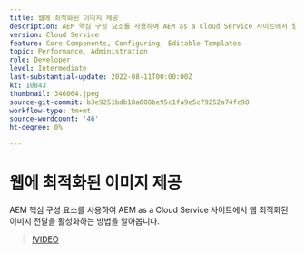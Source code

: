 ```yaml
---
title: 웹에 최적화된 이미지 제공
description: AEM 핵심 구성 요소를 사용하여 AEM as a Cloud Service 사이트에서 웹 최적화된 이미지 전달을 활성화하는 방법을 알아봅니다.
version: Cloud Service
feature: Core Components, Configuring, Editable Templates
topic: Performance, Administration
role: Developer
level: Intermediate
last-substantial-update: 2022-08-11T00:00:00Z
kt: 10843
thumbnail: 346064.jpeg
source-git-commit: b3e9251bdb18a008be95c1fa9e5c79252a74fc98
workflow-type: tm+mt
source-wordcount: '46'
ht-degree: 0%

---
```



# 웹에 최적화된 이미지 제공

AEM 핵심 구성 요소를 사용하여 AEM as a Cloud Service 사이트에서 웹 최적화된 이미지 전달을 활성화하는 방법을 알아봅니다.

>[!VIDEO](https://video.tv.adobe.com/v/346064?quality=12&learn=on)
